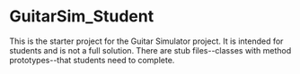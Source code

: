 # GuitarSim_Student

This is the starter project for the Guitar Simulator project.
It is intended for students and is not a full solution. 
There are stub files--classes with method prototypes--that students need to complete.
